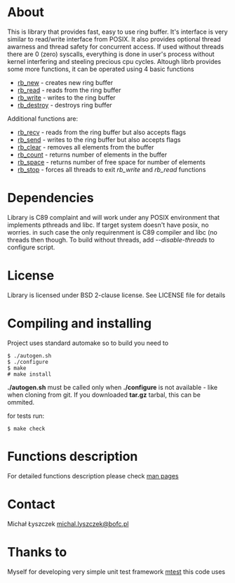 About
=====

This is library that provides fast, easy to use ring buffer. It's interface is
very similar to read/write interface from POSIX. It also provides optional
thread awarness and thread safety for concurrent access. If used without threads
there are 0 (zero) syscalls, everything is done in user's process without kernel
interfering and steeling precious cpu cycles. Altough librb provides
some more functions, it can be operated using 4 basic functions

  * [rb_new](http://librb.kurwinet.pl/manuals/man3/rb_clear.3.html) -
    creates new ring buffer
  * [rb_read](http://librb.kurwinet.pl/manuals/man3/rb_read.3.html) -
    reads from the ring buffer
  * [rb_write](http://librb.kurwinet.pl/manuals/man3/rb_write.3.html) -
     writes to the ring buffer
  * [rb_destroy](http://librb.kurwinet.pl/manuals/man3/rb_destroy.3.html) -
    destroys ring buffer

Additional functions are:

  * [rb_recv](http://librb.kurwinet.pl/manuals/man3/rb_recv.3.html) -
    reads from the ring buffer but also accepts flags
  * [rb_send](http://librb.kurwinet.pl/manuals/man3/rb_send.3.html) -
    writes to the ring buffer but also accepts flags
  * [rb_clear](http://librb.kurwinet.pl/manuals/man3/rb_clear.3.html) -
    removes all elements from the buffer
  * [rb_count](http://librb.kurwinet.pl/manuals/man3/rb_count.3.html) -
    returns number of elements in the buffer
  * [rb_space](http://librb.kurwinet.pl/manuals/man3/rb_space.3.html) -
    returns number of free space for number of elements
  * [rb_stop](http://librb.kurwinet.pl/manuals/man3/rb_stop.3.html) -
    forces all threads to exit *rb_write* and *rb_read* functions

Dependencies
============

Library is C89 complaint and will work under any POSIX environment that
implements pthreads and libc. If target system doesn't have posix, no worries.
in such case the only requirenment is C89 compiler and libc (no threads then
though. To build without threads, add *--disable-threads* to configure script.

License
=======

Library is licensed under BSD 2-clause license. See LICENSE file for details

Compiling and installing
========================

Project uses standard automake so to build you need to

~~~
$ ./autogen.sh
$ ./configure
$ make
# make install
~~~

**./autogen.sh** must be called only when **./configure** is not available -
like when cloning from git. If you downloaded **tar.gz** tarbal, this can be
ommited.

for tests run:

~~~
$ make check
~~~

Functions description
=====================

For detailed functions description please check
[man pages](http://librb.kurwinet.pl/manuals/man3.html)

Contact
=======

Michał Łyszczek <michal.lyszczek@bofc.pl>

Thanks to
=========

Myself for developing very simple unit test framework
[mtest](http://mtest.kurwinet.pl) this code uses
